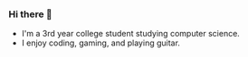 ### Hi there 👋
- I'm a 3rd year college student studying computer science.
- I enjoy coding, gaming, and playing guitar.
